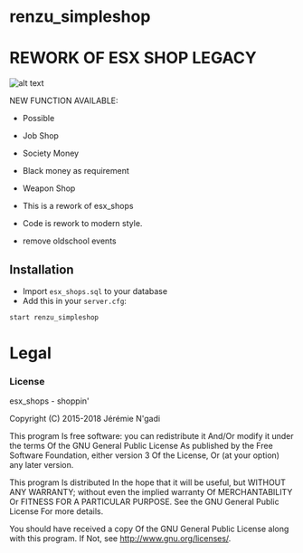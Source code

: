 # renzu_simpleshop

# REWORK OF ESX SHOP LEGACY

![alt text](https://i.imgur.com/dxX7nAw.png)

NEW FUNCTION AVAILABLE:

- Possible 
- Job Shop
- Society Money
- Black money as requirement
- Weapon Shop

- This is a rework of esx_shops

- Code is rework to modern style.

- remove oldschool events

## Installation
- Import `esx_shops.sql` to your database
- Add this in your `server.cfg`:

```
start renzu_simpleshop
```

# Legal
### License
esx_shops - shoppin'

Copyright (C) 2015-2018 Jérémie N'gadi

This program Is free software: you can redistribute it And/Or modify it under the terms Of the GNU General Public License As published by the Free Software Foundation, either version 3 Of the License, Or (at your option) any later version.

This program Is distributed In the hope that it will be useful, but WITHOUT ANY WARRANTY; without even the implied warranty Of MERCHANTABILITY Or FITNESS FOR A PARTICULAR PURPOSE. See the GNU General Public License For more details.

You should have received a copy Of the GNU General Public License along with this program. If Not, see http://www.gnu.org/licenses/.
